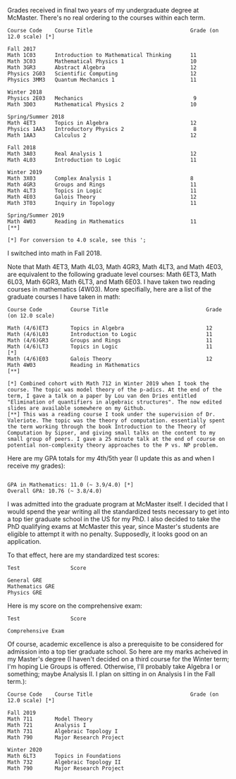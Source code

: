 Grades received in final two years of my undergraduate degree at McMaster. There's no real ordering to the courses within each term.

```
Course Code    Course Title                               Grade (on 12.0 scale) [*]

Fall 2017
Math 1C03      Introduction to Mathematical Thinking      11
Math 3C03      Mathematical Physics 1                     10
Math 3GR3      Abstract Algebra                           12
Physics 2G03   Scientific Computing                       12
Physics 3MM3   Quantum Mechanics 1                        11

Winter 2018
Physics 2E03   Mechanics                                   9
Math 3D03      Mathematical Physics 2                     10

Spring/Summer 2018
Math 4ET3      Topics in Algebra                          12
Physics 1AA3   Introductory Physics 2                      8
Math 1AA3      Calculus 2                                 12

Fall 2018
Math 3A03      Real Analysis 1                            12
Math 4L03      Introduction to Logic                      11

Winter 2019
Math 3X03      Complex Analysis 1                         8
Math 4GR3      Groups and Rings                           11
Math 4LT3      Topics in Logic                            11                          
Math 4E03      Galois Theory                              12 
Math 3T03      Inquiry in Topology                        11

Spring/Summer 2019
Math 4W03      Reading in Mathematics                     11                          [**] 

[*] For conversion to 4.0 scale, see this ';

```

I switched into math in Fall 2018.

Note that Math 4ET3, Math 4L03, Math 4GR3, Math 4LT3, and Math 4E03,  are equivalent to the following graduate level courses: Math 6ET3, Math 6L03, Math 6GR3, Math 6LT3, and Math 6E03. I have taken two reading courses in mathematics (4W03). More specifially, here are a list of the graduate courses I have taken in math:

```
Course Code         Course Title                               Grade (on 12.0 scale)

Math (4/6)ET3       Topics in Algebra                          12
Math (4/6)L03       Introduction to Logic                      11
Math (4/6)GR3       Groups and Rings                           11
Math (4/6)LT3       Topics in Logic                            11                      [*]
Math (4/6)E03       Galois Theory                              12
Math 4W03           Reading in Mathematics                                            [**]

[*] Combined cohort with Math 712 in Winter 2019 when I took the course. The topic was model theory of the p-adics. At the end of the term, I gave a talk on a paper by Lou van den Dries entitled "Elimination of quantifiers in algebraic structures". The now edited slides are available somewhere on my Github. 
[**] This was a reading course I took under the supervision of Dr. Valeriote. The topic was the theory of computation. essentially spent the term working through the book Introduction to the Theory of Computation by Sipser, and giving small talks on the content to my small group of peers. I gave a 25 minute talk at the end of course on potential non-complexity theory approaches to the P vs. NP problem.

```

Here are my GPA totals for my 4th/5th year (I update this as and when I receive my grades):

```

GPA in Mathematics: 11.0 (~ 3.9/4.0) [*]
Overall GPA: 10.76 (~ 3.8/4.0)

```

I was admitted into the graduate program at McMaster itself. I decided that I would spend the year writing all the standardized tests necessary to get into a top tier graduate school in the US for my PhD. I also decided to take the PhD qualifying exams at McMaster this year, since Master's students are eligible to attempt it with no penalty. Supposedly, it looks good on an application.

To that effect, here are my standardized test scores:

```
Test                Score

General GRE
Mathematics GRE
Physics GRE

```

Here is my score on the comprehensive exam:

```
Test                Score

Comprehensive Exam

```

Of course, academic excellence is also a prerequisite to be considered for admission into a top tier graduate school. So here are my marks acheived in my Master's degree (I haven't decided on a third course for the Winter term; I'm hoping Lie Groups is offered. Otherwise, I'll probably take Algebra I or something; maybe Analysis II. I plan on sitting in on Analysis I in the Fall term.):

```
Course Code    Course Title                               Grade (on 12.0 scale) [*]

Fall 2019
Math 711       Model Theory
Math 721       Analysis I
Math 731       Algebraic Topology I
Math 790       Major Research Project

Winter 2020
Math 6LT3      Topics in Foundations
Math 732       Algebraic Topology II
Math 790       Major Research Project

```
